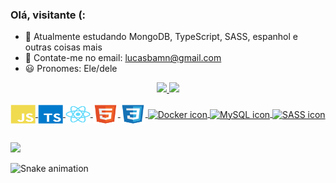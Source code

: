 ### Olá, visitante (: 

- 📔 Atualmente estudando MongoDB, TypeScript, SASS, espanhol e outras coisas mais
- 📧 Contate-me no email: lucasbamn@gmail.com
- 😃 Pronomes: Ele/dele
<div align="center">
  <a href="https://github.com/Lu-casMont">
  <img height="160em" src="https://github-readme-stats.vercel.app/api?username=Luc-asMont&show_icons=true&theme=tokyonight&include_all_commits=true&count_private=true"/>
  <img height="160em" src="https://github-readme-stats.vercel.app/api/top-langs/?username=Lu-casMontl&layout=compact&langs_count=7&theme=tokyonight"/>
</div>
<div style="display: inline_block"><br>
  <img align="center" alt="JavaScrip icon" height="30" width="40" src="https://raw.githubusercontent.com/devicons/devicon/master/icons/javascript/javascript-plain.svg">
  <img align="center" alt="TypeScript icon" height="30" width="40" src="https://raw.githubusercontent.com/devicons/devicon/master/icons/typescript/typescript-plain.svg">
  <img align="center" alt="React icon" height="30" width="40" src="https://raw.githubusercontent.com/devicons/devicon/master/icons/react/react-original.svg">
  <img align="center" alt="HTML icon" height="30" width="40" src="https://raw.githubusercontent.com/devicons/devicon/master/icons/html5/html5-original.svg">
  <img align="center" alt="CSS icon" height="30" width="40" src="https://raw.githubusercontent.com/devicons/devicon/master/icons/css3/css3-original.svg">
  <img align="center" alt="Docker icon" height="30" width="40" src="https://cdn.jsdelivr.net/gh/devicons/devicon/icons/docker/docker-original.svg">
  <img align="center" alt="MySQL icon" height="30" width="40" src="https://cdn.jsdelivr.net/gh/devicons/devicon/icons/mysql/mysql-original.svg">
  <img align="center" alt="SASS icon" height="30" width="40" src="https://cdn.jsdelivr.net/gh/devicons/devicon/icons/sass/sass-original.svg">
</div>

##
 
<div>
<a href="https://www.linkedin.com/in/lucas-monteiro-b56a8bb9/" target="_blank"><img src="https://img.shields.io/badge/-LinkedIn-%230077B5?style=for-the-badge&logo=linkedin&logoColor=white" target="_blank"></a>

![Snake animation](https://github.com/Lu-casMont/Luc-asMont/blob/output/github-contribution-grid-snake.svg)
</div>


